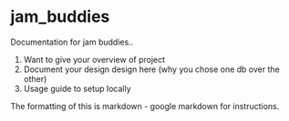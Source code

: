# jam_buddies

Documentation for jam buddies..


1. Want to give your overview of project
2. Document your design design here (why you chose one db over the other)
3. Usage guide to setup locally

The formatting of this is markdown - google markdown for instructions.

